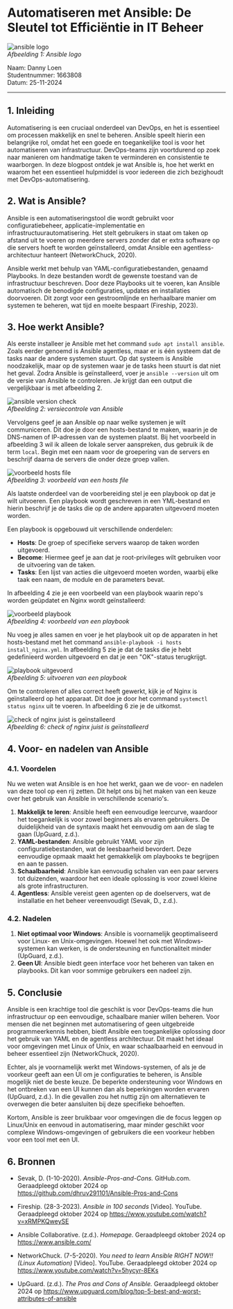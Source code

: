 # Automatiseren met Ansible: De Sleutel tot Efficiëntie in IT Beheer

![ansible logo](plaatjes/Ansible_Logo.png)  
*Afbeelding 1: Ansible logo*

Naam: Danny Loen  
Studentnummer: 1663808  
Datum: 25-11-2024  

<hr/>

## 1. Inleiding

Automatisering is een cruciaal onderdeel van DevOps, en het is essentieel om processen makkelijk en snel te beheren. Ansible speelt hierin een belangrijke rol, omdat het een goede en toegankelijke tool is voor het automatiseren van infrastructuur. DevOps-teams zijn voortdurend op zoek naar manieren om handmatige taken te verminderen en consistentie te waarborgen. In deze blogpost ontdek je wat Ansible is, hoe het werkt en waarom het een essentieel hulpmiddel is voor iedereen die zich bezighoudt met DevOps-automatisering.

## 2. Wat is Ansible?

Ansible is een automatiseringstool die wordt gebruikt voor configuratiebeheer, applicatie-implementatie en infrastructuurautomatisering. Het stelt gebruikers in staat om taken op afstand uit te voeren op meerdere servers zonder dat er extra software op die servers hoeft te worden geïnstalleerd, omdat Ansible een agentless-architectuur hanteert (NetworkChuck, 2020).  

Ansible werkt met behulp van YAML-configuratiebestanden, genaamd Playbooks. In deze bestanden wordt de gewenste toestand van de infrastructuur beschreven. Door deze Playbooks uit te voeren, kan Ansible automatisch de benodigde configuraties, updates en installaties doorvoeren. Dit zorgt voor een gestroomlijnde en herhaalbare manier om systemen te beheren, wat tijd en moeite bespaart (Fireship, 2023).

## 3. Hoe werkt Ansible?

Als eerste installeer je Ansible met het command `sudo apt install ansible`. Zoals eerder genoemd is Ansible agentless, maar er is één systeem dat de tasks naar de andere systemen stuurt. Op dat systeem is Ansible noodzakelijk, maar op de systemen waar je de tasks heen stuurt is dat niet het geval. Zodra Ansible is geïnstalleerd, voer je `ansible --version` uit om de versie van Ansible te controleren. Je krijgt dan een output die vergelijkbaar is met afbeelding 2.

![ansible version check](plaatjes/ansible-version.png)  
*Afbeelding 2: versiecontrole van Ansible*

Vervolgens geef je aan Ansible op naar welke systemen je wilt communiceren. Dit doe je door een hosts-bestand te maken, waarin je de DNS-namen of IP-adressen van de systemen plaatst. Bij het voorbeeld in afbeelding 3 wil ik alleen de lokale server aanspreken, dus gebruik ik de term `local`. Begin met een naam voor de groepering van de servers en beschrijf daarna de servers die onder deze groep vallen.

![voorbeeld hosts file](plaatjes/voorbeeld-hosts-file.png)  
*Afbeelding 3: voorbeeld van een hosts file*

Als laatste onderdeel van de voorbereiding stel je een playbook op dat je wilt uitvoeren. Een playbook wordt geschreven in een YML-bestand en hierin beschrijf je de tasks die op de andere apparaten uitgevoerd moeten worden.

Een playbook is opgebouwd uit verschillende onderdelen:

- **Hosts**: De groep of specifieke servers waarop de taken worden uitgevoerd.  
- **Become**: Hiermee geef je aan dat je root-privileges wilt gebruiken voor de uitvoering van de taken.  
- **Tasks**: Een lijst van acties die uitgevoerd moeten worden, waarbij elke taak een naam, de module en de parameters bevat.  

In afbeelding 4 zie je een voorbeeld van een playbook waarin repo's worden geüpdatet en Nginx wordt geïnstalleerd:

![voorbeeld playbook](plaatjes/voorbeeld-playbook.png)  
*Afbeelding 4: voorbeeld van een playbook*

Nu voeg je alles samen en voer je het playbook uit op de apparaten in het hosts-bestand met het command `ansible-playbook -i hosts install_nginx.yml`. In afbeelding 5 zie je dat de tasks die je hebt gedefinieerd worden uitgevoerd en dat je een "OK"-status terugkrijgt.

![playbook uitgevoerd](plaatjes/playbook.png)  
*Afbeelding 5: uitvoeren van een playbook*

Om te controleren of alles correct heeft gewerkt, kijk je of Nginx is geïnstalleerd op het apparaat. Dit doe je door het command `systemctl status nginx` uit te voeren. In afbeelding 6 zie je de uitkomst.

![check of nginx juist is geïnstalleerd](plaatjes/check.png)  
*Afbeelding 6: check of nginx juist is geïnstalleerd*

## 4. Voor- en nadelen van Ansible

### 4.1. Voordelen

Nu we weten wat Ansible is en hoe het werkt, gaan we de voor- en nadelen van deze tool op een rij zetten. Dit helpt ons bij het maken van een keuze over het gebruik van Ansible in verschillende scenario's.

1. **Makkelijk te leren**: Ansible heeft een eenvoudige leercurve, waardoor het toegankelijk is voor zowel beginners als ervaren gebruikers. De duidelijkheid van de syntaxis maakt het eenvoudig om aan de slag te gaan (UpGuard, z.d.).
2. **YAML-bestanden**: Ansible gebruikt YAML voor zijn configuratiebestanden, wat de leesbaarheid bevordert. Deze eenvoudige opmaak maakt het gemakkelijk om playbooks te begrijpen en aan te passen.
3. **Schaalbaarheid**: Ansible kan eenvoudig schalen van een paar servers tot duizenden, waardoor het een ideale oplossing is voor zowel kleine als grote infrastructuren.
4. **Agentless**: Ansible vereist geen agenten op de doelservers, wat de installatie en het beheer vereenvoudigt (Sevak, D., z.d.).

### 4.2. Nadelen

1. **Niet optimaal voor Windows**: Ansible is voornamelijk geoptimaliseerd voor Linux- en Unix-omgevingen. Hoewel het ook met Windows-systemen kan werken, is de ondersteuning en functionaliteit minder (UpGuard, z.d.).
2. **Geen UI**: Ansible biedt geen interface voor het beheren van taken en playbooks. Dit kan voor sommige gebruikers een nadeel zijn.

## 5. Conclusie

Ansible is een krachtige tool die geschikt is voor DevOps-teams die hun infrastructuur op een eenvoudige, schaalbare manier willen beheren. Voor mensen die net beginnen met automatisering of geen uitgebreide programmeerkennis hebben, biedt Ansible een toegankelijke oplossing door het gebruik van YAML en de agentless architectuur. Dit maakt het ideaal voor omgevingen met Linux of Unix, en waar schaalbaarheid en eenvoud in beheer essentieel zijn (NetworkChuck, 2020).

Echter, als je voornamelijk werkt met Windows-systemen, of als je de voorkeur geeft aan een UI om je configuraties te beheren, is Ansible mogelijk niet de beste keuze. De beperkte ondersteuning voor Windows en het ontbreken van een UI kunnen dan als beperkingen worden ervaren (UpGuard, z.d.). In die gevallen zou het nuttig zijn om alternatieven te overwegen die beter aansluiten bij deze specifieke behoeften.

Kortom, Ansible is zeer bruikbaar voor omgevingen die de focus leggen op Linux/Unix en eenvoud in automatisering, maar minder geschikt voor complexe Windows-omgevingen of gebruikers die een voorkeur hebben voor een tool met een UI.

## 6. Bronnen

- Sevak, D. (1-10-2020). *Ansible-Pros-and-Cons.* GitHub.com. Geraadpleegd oktober 2024 op <https://github.com/dhruv291101/Ansible-Pros-and-Cons>

- Fireship. (28-3-2023). *Ansible in 100 seconds* [Video]. YouTube. Geraadpleegd oktober 2024 op <https://www.youtube.com/watch?v=xRMPKQweySE>

- Ansible Collaborative. (z.d.). *Homepage.* Geraadpleegd oktober 2024 op <https://www.ansible.com/>

- NetworkChuck. (7-5-2020). *You need to learn Ansible RIGHT NOW!! (Linux Automation)* [Video]. YouTube. Geraadpleegd oktober 2024 op <https://www.youtube.com/watch?v=5hycyr-8EKs>

- UpGuard. (z.d.). *The Pros and Cons of Ansible.* Geraadpleegd oktober 2024 op <https://www.upguard.com/blog/top-5-best-and-worst-attributes-of-ansible>
